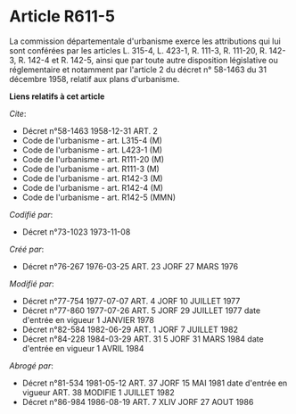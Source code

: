 # Article R611-5

La commission départementale d'urbanisme exerce les attributions qui lui sont conférées par les articles L. 315-4, L. 423-1,
R. 111-3, R. 111-20, R. 142-3, R. 142-4 et R. 142-5,  ainsi que par toute autre disposition législative ou réglementaire et
notamment par l'article 2 du décret n° 58-1463 du 31 décembre 1958, relatif aux plans d'urbanisme.

**Liens relatifs à cet article**

_Cite_:

  - Décret n°58-1463 1958-12-31 ART. 2
  - Code de l'urbanisme - art. L315-4 (M)
  - Code de l'urbanisme - art. L423-1 (M)
  - Code de l'urbanisme - art. R111-20 (M)
  - Code de l'urbanisme - art. R111-3 (M)
  - Code de l'urbanisme - art. R142-3 (M)
  - Code de l'urbanisme - art. R142-4 (M)
  - Code de l'urbanisme - art. R142-5 (MMN)

_Codifié par_:

  - Décret n°73-1023 1973-11-08

_Créé par_:

  - Décret n°76-267 1976-03-25 ART. 23 JORF 27 MARS 1976

_Modifié par_:

  - Décret n°77-754 1977-07-07 ART. 4 JORF 10 JUILLET 1977
  - Décret n°77-860 1977-07-26 ART. 5 JORF 29 JUILLET 1977 date d'entrée en vigueur 1 JANVIER 1978
  - Décret n°82-584 1982-06-29 ART. 1 JORF 7 JUILLET 1982
  - Décret n°84-228 1984-03-29 ART. 31 5 JORF 31 MARS 1984 date d'entrée en vigueur 1 AVRIL 1984

_Abrogé par_:

  - Décret n°81-534 1981-05-12 ART. 37 JORF 15 MAI 1981 date d'entrée en vigueur ART. 38 MODIFIE 1 JUILLET 1982
  - Décret n°86-984 1986-08-19 ART. 7 XLIV JORF 27 AOUT 1986
